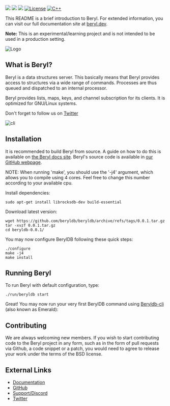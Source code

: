 
<a target="_blank" href="https://twitter.com/beryldb"><img src="https://img.shields.io/twitter/url/https/twitter.com/cloudposse.svg?style=social&label=Follow%20%40beryldb"></a>
<a target="_blank" href="https://github.com/beryldb/beryldb/actions"><img src="https://github.com/beryldb/beryldb/workflows/Linux%20CI/badge.svg?4"></a>
<a target="_blank" href="https://github.com/beryldb/beryldb/pulse" alt="Activity"> <img src="https://img.shields.io/github/commit-activity/m/beryldb/beryldb?5" /></a>
[![License](https://img.shields.io/badge/License-BSD%203--Clause-blue.svg)](https://opensource.org/licenses/BSD-3-Clause)
<a target="_blank" href="https://github.com/beryldb/beryldb/blob/unstable/src/beryl.cpp"><img alt="C++" src="https://img.shields.io/badge/c++-%2300599C.svg?&style=for-the-badge&logo=c%2B%2B&ogoColor=white"/></a>
<br>


This README is a brief introduction to Beryl. For extended information, you
can visit our full documentation site at [beryl.dev](https://docs.beryl.dev/).

**Note:** This is an experimental/learning project and is not intended to be used in
a production setting.

![Logo](https://docs.beryl.dev/img/smaller.png??)

## What is Beryl?

Beryl is a data structures server. This basically means that Beryl provides
access to structures via a wide range of commands. Processes are thus queued
and dispatched to an internal processor.

Beryl provides lists, maps, keys, and channel subscription for its clients. It is
optimized for GNU/Linux systems.

Don't forget to follow us on [Twitter](https://twitter.com/beryldb)

![cli](https://docs.beryl.dev/img/render.gif??)

## Installation

It is recommended to build Beryl from source. A guide on how to do this is available on [the Beryl docs site](https://docs.beryl.dev/server/installation/).
Beryl's source code is available in [our GitHub webpage](https://github.com/beryldb/beryldb).

NOTE: When running 'make', you should use the '-j4' argument, which allows you to compile 
using 4 cores. Feel free to change this number according to your available cpu.

Install dependencies:

```
sudo apt-get install librocksdb-dev build-essential
```

Download latest version:

```
wget https://github.com/beryldb/beryldb/archive/refs/tags/0.0.1.tar.gz
tar -xvzf 0.0.1.tar.gz
cd beryldb-0.0.1/
```

You may now configure BerylDB following these quick steps: 

```
./configure
make -j4 
make install
```

## Running Beryl

To run Beryl with default configuration, type:

```
./run/beryldb start
```

Great! You may now run your very first BerylDB command using
[Beryldb-cli](https://github.com/beryldb/beryldb-cli) (also known as Emerald):


## Contributing

We are always welcoming new members. If you wish to start contributing code to the 
Beryl project in any form, such as in the form of pull requests via Github, 
a code snippet or a patch, you would need to agree to release your work under the terms of the
BSD license.

## External Links

* [Documentation](https://docs.beryl.dev)
* [GitHub](https://github.com/beryldb/beryldb)
* [Support/Discord](https://discord.gg/sqsXVYuGrX)
* [Twitter](https://twitter.com/beryldb)


